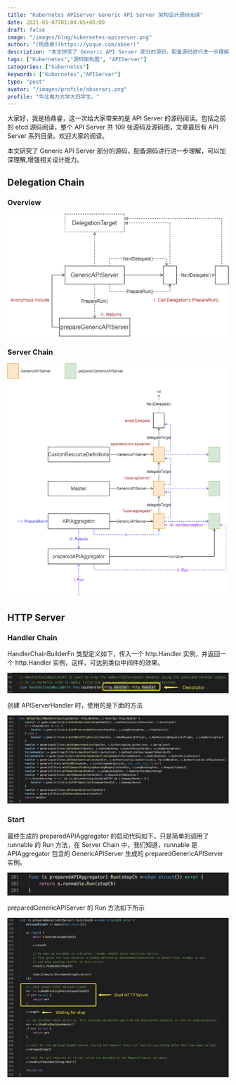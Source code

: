 ```yaml
---
title: "Kubernetes APIServer Generic API Server 架构设计源码阅读"
date: 2021-05-07T01:04:05+08:00
draft: false
image: "/images/blog/kubernetes-apiserver.png"
author: "[杨鼎睿](https://yuque.com/abser)"
description: "本文研究了 Generic API Server 部分的源码，配备源码进行进一步理解，可以加深理解,增强相关设计能力。"
tags: ["Kubernetes","源码架构图", "APIServer"]
categories: ["kubernetes"]
keywords: ["Kubernetes","APIServer"]
type: "post"
avatar: "/images/profile/abserari.png"
profile: "华北电力大学大四学生。"
---
```


大家好，我是杨鼎睿，这一次给大家带来的是 API Server 的源码阅读。包括之前的 etcd 源码阅读，整个 API Server 共 109 张源码及源码图，文章最后有 API Server 系列目录。欢迎大家的阅读。

本文研究了 Generic API Server 部分的源码，配备源码进行进一步理解，可以加深理解,增强相关设计能力。
<a name="plicu"></a>
## Delegation Chain
<a name="P1HWG"></a>
### Overview
![generic-api-server.svg](54.png)
<a name="WUKdL"></a>
### Server Chain
![generic-api-server-server-chain.svg](55.png)
<a name="y7Wgu"></a>
## HTTP Server
<a name="LN3a9"></a>
### Handler Chain
HandlerChainBuilderFn 类型定义如下，传入一个 http.Handler 实例，并返回一个 http.Handler 实例，这样，可达到类似中间件的效果。

![image.png](56.png)

创建 APIServerHandler 时，使用的是下面的方法

![image.png](57.png)
<a name="BZLRs"></a>
### Start
最终生成的 preparedAPIAggregator 的启动代码如下，只是简单的调用了 runnable 的 Run 方法，在 Server Chain 中，我们知道，runnable 是 APIAggregator 包含的 GenericAPIServer 生成的 preparedGenericAPIServer 实例。

![image.png](58.png)

preparedGenericAPIServer 的 Run 方法如下所示

![image.png](59.png)
